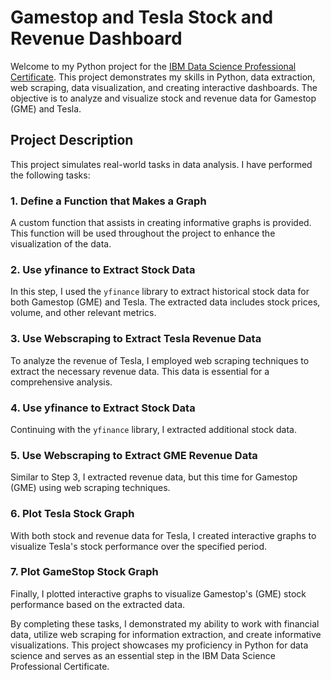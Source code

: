 # Gamestop and Tesla Stock and Revenue Dashboard

Welcome to my Python project for the [IBM Data Science Professional Certificate](https://www.coursera.org/professional-certificates/ibm-data-science). This project demonstrates my skills in Python, data extraction, web scraping, data visualization, and creating interactive dashboards. The objective is to analyze and visualize stock and revenue data for Gamestop (GME) and Tesla.

## Project Description

This project simulates real-world tasks in data analysis. I have performed the following tasks:

### 1. Define a Function that Makes a Graph

A custom function that assists in creating informative graphs is provided. This function will be used throughout the project to enhance the visualization of the data.

### 2. Use yfinance to Extract Stock Data

In this step, I used the `yfinance` library to extract historical stock data for both Gamestop (GME) and Tesla. The extracted data includes stock prices, volume, and other relevant metrics.

### 3. Use Webscraping to Extract Tesla Revenue Data

To analyze the revenue of Tesla, I employed web scraping techniques to extract the necessary revenue data. This data is essential for a comprehensive analysis.

### 4. Use yfinance to Extract Stock Data

Continuing with the `yfinance` library, I extracted additional stock data. 

### 5. Use Webscraping to Extract GME Revenue Data

Similar to Step 3, I extracted revenue data, but this time for Gamestop (GME) using web scraping techniques.

### 6. Plot Tesla Stock Graph

With both stock and revenue data for Tesla, I created interactive graphs to visualize Tesla's stock performance over the specified period.

### 7. Plot GameStop Stock Graph

Finally, I plotted interactive graphs to visualize Gamestop's (GME) stock performance based on the extracted data.

By completing these tasks, I demonstrated my ability to work with financial data, utilize web scraping for information extraction, and create informative visualizations. This project showcases my proficiency in Python for data science and serves as an essential step in the IBM Data Science Professional Certificate.
